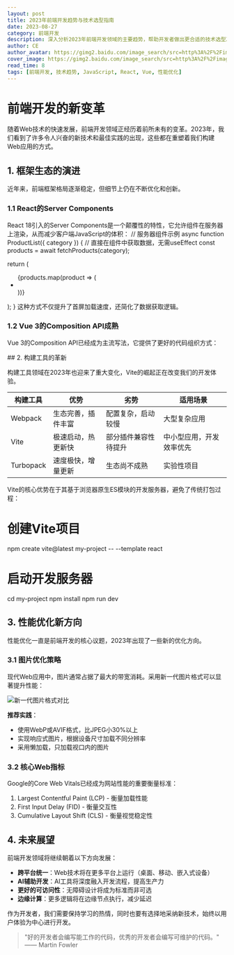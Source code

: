 ```yaml
---
layout: post
title: 2023年前端开发趋势与技术选型指南
date: 2023-08-27
category: 前端开发
description: 深入分析2023年前端开发领域的主要趋势，帮助开发者做出更合适的技术选型决策
author: CE
author_avatar: https://gimg2.baidu.com/image_search/src=http%3A%2F%2Fimage109.360doc.com%2FDownloadImg%2F2025%2F04%2F0321%2F296122601_4_20250403090445718&refer=http%3A%2F%2Fimage109.360doc.com&app=2002&size=f9999,10000&q=a80&n=0&g=0n&fmt=auto?sec=1758890832&t=ab8c7c6427ddad3a2767edf55a3b7d9f
cover_image: https://gimg2.baidu.com/image_search/src=http%3A%2F%2Fimage109.360doc.com%2FDownloadImg%2F2025%2F04%2F0321%2F296122601_4_20250403090445718&refer=http%3A%2F%2Fimage109.360doc.com&app=2002&size=f9999,10000&q=a80&n=0&g=0n&fmt=auto?sec=1758890832&t=ab8c7c6427ddad3a2767edf55a3b7d9f
read_time: 8
tags: [前端开发, 技术趋势, JavaScript, React, Vue, 性能优化]
---
```


# 前端开发的新变革

随着Web技术的快速发展，前端开发领域正经历着前所未有的变革。2023年，我们看到了许多令人兴奋的新技术和最佳实践的出现，这些都在重塑着我们构建Web应用的方式。

## 1. 框架生态的演进

近年来，前端框架格局逐渐稳定，但细节上仍在不断优化和创新。

### 1.1 React的Server Components

React 18引入的Server Components是一个颠覆性的特性，它允许组件在服务器上渲染，从而减少客户端JavaScript的体积：
// 服务器组件示例
async function ProductList({ category }) {
  // 直接在组件中获取数据，无需useEffect
  const products = await fetchProducts(category);
  
  return (
    <ul>
      {products.map(product => (
        <li key={product.id}>
          <ProductItem product={product} />
        </li>
      ))}
    </ul>
  );
}
这种方式不仅提升了首屏加载速度，还简化了数据获取逻辑。

### 1.2 Vue 3的Composition API成熟

Vue 3的Composition API已经成为主流写法，它提供了更好的代码组织方式：
<script setup>
import { ref, onMounted } from 'vue'

// 响应式状态
const count = ref(0)

// 函数
function increment() {
  count.value++
}

// 生命周期钩子
onMounted(() => {
  console.log(`计数器初始值为 ${count.value}`)
})
</script>

<template>
  <button @click="increment">
    点击了 {{ count }} 次
  </button>
</template>
## 2. 构建工具的革新

构建工具领域在2023年也迎来了重大变化，Vite的崛起正在改变我们的开发体验。

| 构建工具 | 优势 | 劣势 | 适用场景 |
|---------|------|------|---------|
| Webpack | 生态完善，插件丰富 | 配置复杂，启动较慢 | 大型复杂应用 |
| Vite | 极速启动，热更新快 | 部分插件兼容性待提升 | 中小型应用，开发效率优先 |
| Turbopack | 速度极快，增量更新 | 生态尚不成熟 | 实验性项目 |

Vite的核心优势在于其基于浏览器原生ES模块的开发服务器，避免了传统打包过程：
# 创建Vite项目
npm create vite@latest my-project -- --template react

# 启动开发服务器
cd my-project
npm install
npm run dev
## 3. 性能优化新方向

性能优化一直是前端开发的核心议题，2023年出现了一些新的优化方向。

### 3.1 图片优化策略

现代Web应用中，图片通常占据了最大的带宽消耗。采用新一代图片格式可以显著提升性能：

![新一代图片格式对比](https://picsum.photos/1200/600?random=1)

**推荐实践**：
- 使用WebP或AVIF格式，比JPEG小30%以上
- 实现响应式图片，根据设备尺寸加载不同分辨率
- 采用懒加载，只加载视口内的图片

### 3.2 核心Web指标

Google的Core Web Vitals已经成为网站性能的重要衡量标准：

1. Largest Contentful Paint (LCP) - 衡量加载性能
2. First Input Delay (FID) - 衡量交互性
3. Cumulative Layout Shift (CLS) - 衡量视觉稳定性

## 4. 未来展望

前端开发领域将继续朝着以下方向发展：

- **跨平台统一**：Web技术将在更多平台上运行（桌面、移动、嵌入式设备）
- **AI辅助开发**：AI工具将深度融入开发流程，提高生产力
- **更好的可访问性**：无障碍设计将成为标准而非可选
- **边缘计算**：更多逻辑将在边缘节点执行，减少延迟

作为开发者，我们需要保持学习的热情，同时也要有选择地采纳新技术，始终以用户体验为中心进行开发。

> "好的开发者会编写能工作的代码，优秀的开发者会编写可维护的代码。" —— Martin Fowler
